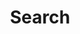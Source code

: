 ---
title: "Search" # in any language you want
layout: "search" # is necessary
# url: "/search/"
# description: "Description for Search"
summary: "search"
placeholder: "input search text"
---